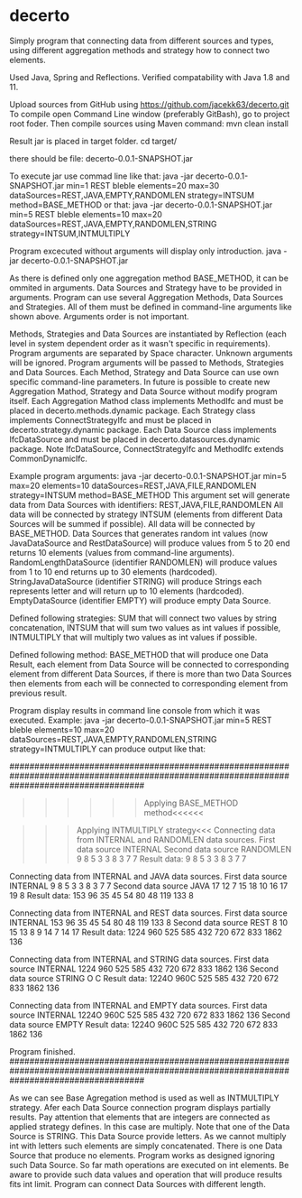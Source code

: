 # decerto
Simply program that connecting data from different sources and types, using different aggregation methods and strategy how to connect two elements.

Used Java, Spring and Reflections.
Verified compatability with Java 1.8 and 11.

Upload sources from GitHub using https://github.com/jacekk63/decerto.git
To compile open Command Line window (preferably GitBash), go to project root foder.
Then compile sources using Maven command:
mvn clean install

Result jar is placed in target folder.
cd target/

there should be file:
decerto-0.0.1-SNAPSHOT.jar

To execute jar use commad line like that:
	java -jar decerto-0.0.1-SNAPSHOT.jar min=1 REST bleble elements=20 max=30 dataSources=REST,JAVA,EMPTY,RANDOMLEN strategy=INTSUM method=BASE_METHOD
or that:
	java -jar decerto-0.0.1-SNAPSHOT.jar min=5 REST bleble elements=10 max=20 dataSources=REST,JAVA,EMPTY,RANDOMLEN,STRING strategy=INTSUM,INTMULTIPLY

Program excecuted without arguments will display only introduction.
	java -jar decerto-0.0.1-SNAPSHOT.jar

As there is defined only one aggregation method BASE_METHOD, it can be ommited in arguments.
Data Sources and Strategy have to be provided in arguments.
Program can use several Aggregation Methods, Data Sources and Strategies. All of them must be defined in command-line arguments like shown above.
Arguments order is not important.

Methods, Strategies and Data Sources are instantiated by Reflection (each level in system dependent order as it wasn't specific in requirements).
Program arguments are separated by Space character. Unknown arguments will be ignored.
Program arguments will be passed to Methods, Strategies and Data Sources.
Each Method, Strategy and Data Source can use own specific command-line parameters.
In future is possible to create new Aggregation Mathod, Strategy and Data Source without modify program itself.
Each Aggregation Mathod class implements MethodIfc and must be placed in decerto.methods.dynamic package.
Each Strategy class implements ConnectStrategyIfc and must be placed in decerto.strategy.dynamic package.
Each Data Source class implements IfcDataSource and must be placed in decerto.datasources.dynamic package.
Note IfcDataSource, ConnectStrategyIfc and MethodIfc extends CommonDynamicIfc.

Example program arguments:
	java -jar decerto-0.0.1-SNAPSHOT.jar min=5 max=20 elements=10 dataSources=REST,JAVA,FILE,RANDOMLEN strategy=INTSUM method=BASE_METHOD
This argument set will generate data from Data Sources with identifiers: REST,JAVA,FILE,RANDOMLEN
All data will be connected by strategy INTSUM (elements from different Data Sources will be summed if possible).
All data will be connected by BASE_METHOD.
Data Sources that generates random int values (now JavaDataSource and RestDataSource) will produce values from 5 to 20 end returns 10 elements (values from command-line arguments).
RandomLengthDataSource (identifier RANDOMLEN) will produce values from 1 to 10 end returns up to 30 elements (hardcoded).
StringJavaDataSource (identifier STRING) will produce Strings each represents letter and will return up to 10 elements (hardcoded).
EmptyDataSource (identifier EMPTY) will produce empty Data Source.

Defined following strategies:
SUM that will connect two values by string concatenation,
INTSUM that will sum two values as int values if possible,
INTMULTIPLY that will multiply two values as int values if possible.

Defined following method:
BASE_METHOD that will produce one Data Result,
each element from Data Source will be connected to corresponding element from different Data Sources,
if there is more than two Data Sources then elements from each will be connected to corresponding element from previous result.

Program display results in command line console from which it was executed.
Example:
	java -jar decerto-0.0.1-SNAPSHOT.jar min=5 REST bleble elements=10 max=20 dataSources=REST,JAVA,EMPTY,RANDOMLEN,STRING strategy=INTMULTIPLY
can produce output like that:

###########################################################################################################################################
>>>>>>Applying BASE_METHOD method<<<<<<

>>>Applying INTMULTIPLY strategy<<<
Connecting data from INTERNAL and RANDOMLEN data sources.
First data source INTERNAL
Second data source RANDOMLEN       9 8 5 3 3 8 3 7 7
Result data:                       9 8 5 3 3 8 3 7 7

Connecting data from INTERNAL and JAVA data sources.
First data source INTERNAL         9 8 5 3 3 8 3 7 7
Second data source JAVA            17 12 7 15 18 10 16 17 19 8
Result data:                       153 96 35 45 54 80 48 119 133 8

Connecting data from INTERNAL and REST data sources.
First data source INTERNAL         153 96 35 45 54 80 48 119 133 8
Second data source REST            8 10 15 13 8 9 14 7 14 17
Result data:                       1224 960 525 585 432 720 672 833 1862 136

Connecting data from INTERNAL and STRING data sources.
First data source INTERNAL         1224 960 525 585 432 720 672 833 1862 136
Second data source STRING          O C
Result data:                       1224O 960C 525 585 432 720 672 833 1862 136

Connecting data from INTERNAL and EMPTY data sources.
First data source INTERNAL         1224O 960C 525 585 432 720 672 833 1862 136
Second data source EMPTY
Result data:                       1224O 960C 525 585 432 720 672 833 1862 136

Program finished.
###########################################################################################################################################

As we can see Base Agregation method is used as well as INTMULTIPLY strategy.
Afer each Data Source connection program displays partially results.
Pay attention that elements that are integers are connected as applied strategy defines. In this case are multiply. 
Note that one of the Data Source is STRING. This Data Source provide letters. As we cannot multiply int with letters such elements are simply concatenated.
There is one Data Source that produce no elements. Program works as designed ignoring such Data Source.
So far math operations are executed on int elements. Be aware to provide such data values and operation that will produce results fits int limit. 
Program can connect Data Sources with different length.

